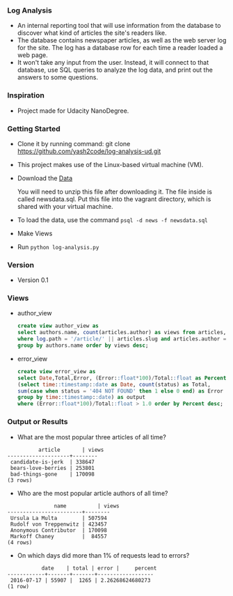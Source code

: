 ### Log Analysis

- An internal reporting tool that will use information from the database to discover what kind of articles the site's readers like.
- The database contains newspaper articles, as well as the web server log for the site. The log has a database row for each time a reader loaded a web page.
- It won't take any input from the user. Instead, it will connect to that database, use SQL queries to analyze the log data, and print out the answers to some questions.

### Inspiration

- Project made for Udacity NanoDegree.

### Getting Started
- Clone it by running command:
	git clone https://github.com/yash2code/log-analysis-ud.git

- This project makes use of the Linux-based virtual machine (VM).

- Download the [Data](https://d17h27t6h515a5.cloudfront.net/topher/2016/August/57b5f748_newsdata/newsdata.zip)

	You will need to unzip this file after downloading it. The file inside is called newsdata.sql. Put this file into the vagrant directory, which is shared with your virtual machine.

- To load the data, use the command `psql -d news -f newsdata.sql`

- Make Views

- Run `python log-analysis.py`

### Version
- Version 0.1

### Views

- author_view
	
	```sql
	create view author_view as
	select authors.name, count(articles.author) as views from articles, log, authors
	where log.path = '/article/' || articles.slug and articles.author = authors.id
	group by authors.name order by views desc;
	```

- error_view

	```sql
	create view error_view as
	select Date,Total,Error, (Error::float*100)/Total::float as Percent from
	(select time::timestamp::date as Date, count(status) as Total,
	sum(case when status = '404 NOT FOUND' then 1 else 0 end) as Error from log
	group by time::timestamp::date) as output
	where (Error::float*100)/Total::float > 1.0 order by Percent desc;
	```

### Output or Results

- What are the most popular three articles of all time?

```
		  article       | views
--------------------+--------
 candidate-is-jerk  | 338647
 bears-love-berries | 253801
 bad-things-gone    | 170098
(3 rows)

``` 
 - Who are the most popular article authors of all time?
  
```
		       name          | views
------------------------+--------
 Ursula La Multa        | 507594
 Rudolf von Treppenwitz | 423457
 Anonymous Contributor  | 170098
 Markoff Chaney         |  84557
(4 rows)

```
  
- On which days did more than 1% of requests lead to errors?

```
		   date    | total | error |     percent
------------+-------+-------+------------------
 2016-07-17 | 55907 |  1265 | 2.26268624680273
(1 row)

```